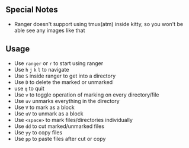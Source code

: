 ## Special Notes

- Ranger doesn't support using tmux(atm) inside kitty, so you won't be able see any images like that

## Usage

- Use `ranger` or `r` to start using ranger
- Use `h` `j` `k` `l` to navigate
- Use `S` inside ranger to get into a directory
- Use `D` to delete the marked or unmarked
- use `q` to quit
- Use `v` to toggle operation of marking on every directory/file
- Use `uv` unmarks everything in the directory
- Use `V` to mark as a block
- Use `uV` to unmark as a block
- Use `<space>` to mark files/directories individually
- Use `dd` to cut marked/unmarked files
- Use `yy` to copy files
- Use `pp` to paste files after cut or copy
